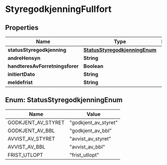 

# StyregodkjenningFullfort


## Properties

| Name | Type | Description | Notes |
|------------ | ------------- | ------------- | -------------|
|**statusStyregodkjenning** | [**StatusStyregodkjenningEnum**](#StatusStyregodkjenningEnum) |  |  [optional] |
|**andreHensyn** | **String** |  |  [optional] |
|**handteresAvForretningsforer** | **Boolean** |  |  |
|**initiertDato** | **String** |  |  [optional] |
|**meldefrist** | **String** |  |  [optional] |



## Enum: StatusStyregodkjenningEnum

| Name | Value |
|---- | -----|
| GODKJENT_AV_STYRET | &quot;godkjent_av_styret&quot; |
| GODKJENT_AV_BBL | &quot;godkjent_av_bbl&quot; |
| AVVIST_AV_STYRET | &quot;avvist_av_styret&quot; |
| AVVIST_AV_BBL | &quot;avvist_av_bbl&quot; |
| FRIST_UTLOPT | &quot;frist_utlopt&quot; |



